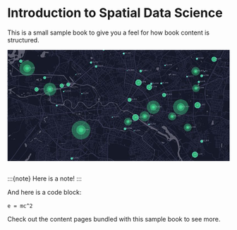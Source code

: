 # Introduction to Spatial Data Science

This is a small sample book to give you a feel for how book content is
structured.

![banner](banner.jpg)

```{tableofcontents}
```

:::{note}
Here is a note!
:::

And here is a code block:

```
e = mc^2
```

Check out the content pages bundled with this sample book to see more.
